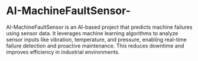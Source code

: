 # AI-MachineFaultSensor-
AI-MachineFaultSensor is an AI-based project that predicts machine failures using sensor data. It leverages machine learning algorithms to analyze sensor inputs like vibration, temperature, and pressure, enabling real-time failure detection and proactive maintenance. This reduces downtime and improves efficiency in industrial environments.
